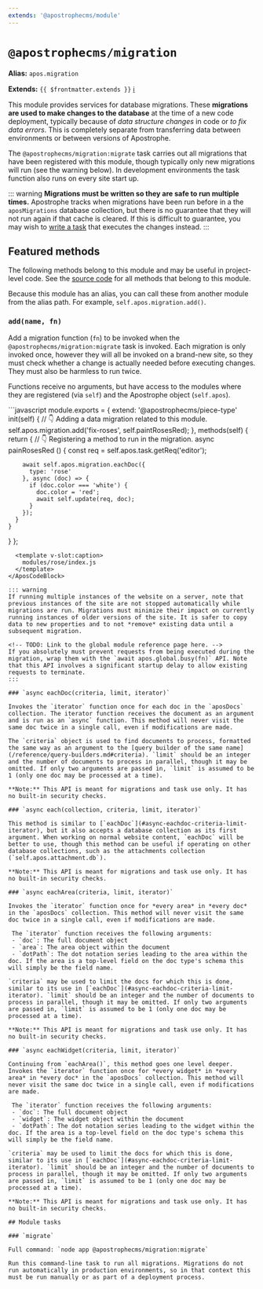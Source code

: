 ```yaml
---
extends: '@apostrophecms/module'
---
```


# `@apostrophecms/migration`

**Alias:** `apos.migration`

**Extends:** `{{ $frontmatter.extends }}` [ℹ️](/guide/modules.md#module-inheritance)

This module provides services for database migrations. These **migrations are used to make changes to the database** at the time of a new code deployment, typically because of *data structure changes* in code or *to fix data errors*. This is completely separate from transferring data between environments or between versions of Apostrophe.

The `@apostrophecms/migration:migrate` task carries out all migrations that have been registered with this module, though typically only new migrations will run (see the warning below). In development environments the task function also runs on every site start up.

::: warning
**Migrations must be written so they are safe to run multiple times.** Apostrophe tracks when migrations have been run before in a the `aposMigrations` database collection, but there is no guarantee that they will not run again if that cache is cleared. If this is difficult to guarantee, you may wish to [write a task](/reference/module-api/module-overview.md#tasks-self) that executes the changes instead.
:::

## Featured methods

The following methods belong to this module and may be useful in project-level code. See the [source code](https://github.com/apostrophecms/apostrophe/blob/main/modules/%40apostrophecms/migration/index.js) for all methods that belong to this module.
<!-- Some are used within the module and would just create noise here. -->

Because this module has an alias, you can call these from another module from the alias path. For example, `self.apos.migration.add()`.

### `add(name, fn)`

Add a migration function (`fn`) to be invoked when the `@apostrophecms/migration:migrate` task is invoked. Each migration is only invoked once, however they will all be invoked on a brand-new site, so they must check whether a change is actually needed before executing changes. They must also be harmless to run twice.

Functions receive no arguments, but have access to the modules where they are registered (via `self`) and the Apostrophe object (`self.apos`).

<AposCodeBlock>
```javascript
module.exports = {
  extend: '@apostrophecms/piece-type'
  init(self) {
    // 👇 Adding a data migration related to this module.
    self.apos.migration.add('fix-roses', self.paintRosesRed);
  },
  methods(self) {
    return {
      // 👇 Registering a method to run in the migration.
      async painRosesRed () {
        const req = self.apos.task.getReq('editor');

        await self.apos.migration.eachDoc({
          type: 'rose'
        }, async (doc) => {
          if (doc.color === 'white') {
            doc.color = 'red';
            await self.update(req, doc);
          }
        });
      }
    }
  }
};
```
  <template v-slot:caption>
    modules/rose/index.js
  </template>
</AposCodeBlock>

::: warning
If running multiple instances of the website on a server, note that previous instances of the site are not stopped automatically while migrations are run. Migrations must minimize their impact on currently running instances of older versions of the site. It is safer to copy data to new properties and to not *remove* existing data until a subsequent migration.

<!-- TODO: Link to the global module reference page here. -->
If you absolutely must prevent requests from being executed during the migration, wrap them with the `await apos.global.busy(fn)` API. Note that this API involves a significant startup delay to allow existing requests to terminate.
:::

### `async eachDoc(criteria, limit, iterator)`

Invokes the `iterator` function once for each doc in the `aposDocs` collection. The iterator function receives the document as an argument and is run as an `async` function. This method will never visit the same doc twice in a single call, even if modifications are made.

The `criteria` object is used to find documents to process, formatted the same way as an argument to the [query builder of the same name](/reference/query-builders.md#criteria). `limit` should be an integer and the number of documents to process in parallel, though it may be omitted. If only two arguments are passed in, `limit` is assumed to be 1 (only one doc may be processed at a time).

**Note:** This API is meant for migrations and task use only. It has no built-in security checks.

### `async each(collection, criteria, limit, iterator)`

This method is similar to [`eachDoc`](#async-eachdoc-criteria-limit-iterator), but it also accepts a database collection as its first argument. When working on normal website content, `eachDoc` will be better to use, though this method can be useful if operating on other database collections, such as the attachments collection (`self.apos.attachment.db`).

**Note:** This API is meant for migrations and task use only. It has no built-in security checks.

### `async eachArea(criteria, limit, iterator)`

Invokes the `iterator` function once for *every area* in *every doc* in the `aposDocs` collection. This method will never visit the same doc twice in a single call, even if modifications are made.

 The `iterator` function receives the following arguments:
 - `doc`: The full document object
 - `area`: The area object within the document
 - `dotPath`: The dot notation series leading to the area within the doc. If the area is a top-level field on the doc type's schema this will simply be the field name.

`criteria` may be used to limit the docs for which this is done, similar to its use in [`eachDoc`](#async-eachdoc-criteria-limit-iterator). `limit` should be an integer and the number of documents to process in parallel, though it may be omitted. If only two arguments are passed in, `limit` is assumed to be 1 (only one doc may be processed at a time).

**Note:** This API is meant for migrations and task use only. It has no built-in security checks.

### `async eachWidget(criteria, limit, iterator)`

Continuing from `eachArea()`, this method goes one level deeper. Invokes the `iterator` function once for *every widget* in *every area* in *every doc* in the `aposDocs` collection. This method will never visit the same doc twice in a single call, even if modifications are made.

 The `iterator` function receives the following arguments:
 - `doc`: The full document object
 - `widget`: The widget object within the document
 - `dotPath`: The dot notation series leading to the widget within the doc. If the area is a top-level field on the doc type's schema this will simply be the field name.

`criteria` may be used to limit the docs for which this is done, similar to its use in [`eachDoc`](#async-eachdoc-criteria-limit-iterator). `limit` should be an integer and the number of documents to process in parallel, though it may be omitted. If only two arguments are passed in, `limit` is assumed to be 1 (only one doc may be processed at a time).

**Note:** This API is meant for migrations and task use only. It has no built-in security checks.

## Module tasks

### `migrate`

Full command: `node app @apostrophecms/migration:migrate`

Run this command-line task to run all migrations. Migrations do not run automatically in production environments, so in that context this must be run manually or as part of a deployment process.
